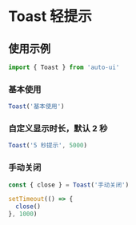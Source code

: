 ---
---

# Toast 轻提示

## 使用示例

```jsx
import { Toast } from 'auto-ui'
```

### 基本使用

```jsx
Toast('基本使用')
```

### 自定义显示时长，默认 2 秒

```jsx
Toast('5 秒提示', 5000)
```

### 手动关闭

```js
const { close } = Toast('手动关闭')

setTimeout(() => {
  close()
}, 1000)
```
